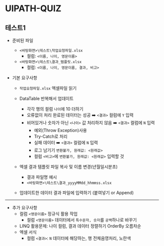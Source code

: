 # UIPATH-QUIZ
## 테스트1

- 준비된 파일
  - `<바탕화면>\테스트\작업요청파일.xlsx`
    - 컬럼: `<이름, 나이, 영문이름>`
  - `<바탕화면>\테스트\결과_템플릿.xlsx`
    - 컬럼: `<이름, 나이, 영문이름, 결과, 비고>`

- 기본 요구사항
  - `작업요청파일.xlsx` 엑셀파일 읽기
  - DataTable 반복해서 업데이트
    - 각각 행의 컬럼 `나이`에 10 더하기
    - 오류없이 처리 완료된 데이터는 성공 ➡️ `<결과>` 컬럼에 `Y` 입력
    - 비어있거나 숫자가 아닌 `<나이>` 값 처리하지 않음 ➡️ `<결과>` 컬럼에 `N` 입력
      - 예외(Throw Exception)사용 
      - Try-Catch로 처리
      - 실패 데이터 ➡️ `<결과>` 컬럼에 `N` 입력
      - 로그 남기기 `변환불가, 원래값: <원래값>`
      - 컬럼 `<비고>`에 `변환불가, 원래값: <원래값>` 입력할 것

  - 엑셀 결과 템플릿 파일 복사 및 이름 변경(년월일시분초)
    - 결과 파일명 예시
    - `<바탕화면>\테스트\결과_yyyyMMdd_hhmmss.xlsx`
  - 업데이트한 데이터 결과 파일에 입력하기 (붙여넣기 or Append)

---

- 추가 요구사항
  - 컬럼 `<영문이름>` 정규식 활용 작업
    - 컬럼 `<영문이름>` 데이터에서 `특수문자, 숫자`를 `공백`하나로 바꾸기
  - LINQ 활용문제: 나이 컬럼, 결과 데이터 정렬하기 OrderBy 오름차순
  - 엑셀 서식
    - 컬럼 `<결과>`: `N` 데이터에 해당하는, 행 전체음영처리, 노란색

